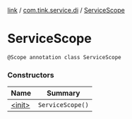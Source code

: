 [link](../../index.md) / [com.tink.service.di](../index.md) / [ServiceScope](./index.md)

# ServiceScope

`@Scope annotation class ServiceScope`

### Constructors

| Name | Summary |
|---|---|
| [&lt;init&gt;](-init-.md) | `ServiceScope()` |
